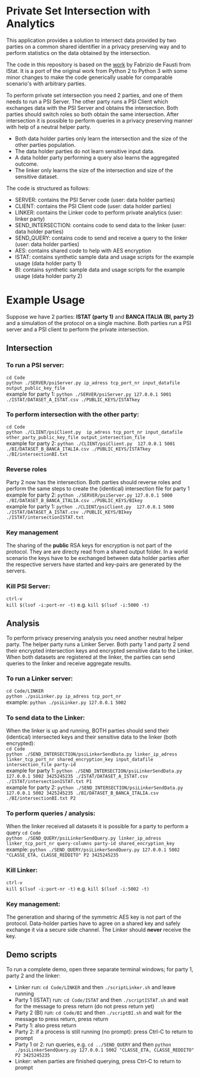 # Private Set Intersection with Analytics

This application provides a solution to intersect data provided by two parties on a common shared identifier in a privacy preserving way and to perform statistics on the data obtained by the intersection.

The code in this repository is based on the [work](https://github.com/istat-methodology/PrivateSetIntersectionWithAnalytics) by Fabrizio de Fausti from IStat. It is a port of the original work from Python 2 to Python 3 with some minor changes to make the code generically usable for comparable scenario's with arbitrary parties.

To perform private set intersection you need 2 parties, and one of them needs to run a PSI Server. The other party runs a PSI Client which exchanges data with the PSI Server and obtains the intersection. Both parties should switch roles so both obtain the same intersection. After intersection it is possible to perform queries in a privacy preserving manner with help of a neutral helper party.

- Both data holder parties only learn the intersection and the size of the other parties population.
- The data holder parties do not learn sensitive input data.
- A data holder party performing a query also learns the aggregated outcome.
- The linker only learns the size of the intersection and size of the sensitive dataset.

The code is structured as follows:
- SERVER: contains the PSI Server code (user: data holder parties)
- CLIENT: contains the PSI Client code (user: data holder parties)
- LINKER: contains the Linker code to perform private analytics (user: linker party)
- SEND_INTERSECTION: contains code to send data to the linker (user: data holder parties)
- SEND_QUERY: contains code to send and receive a query to the linker (user: data holder parties)
- AES: contains shared code to help with AES encryption
- ISTAT: contains synthetic sample data and usage scripts for the example usage (data holder party 1)
- BI: contains synthetic sample data and usage scripts for the example usage (data holder party 2)

# Example Usage
Suppose we have 2 parties: **ISTAT (party 1)** and **BANCA ITALIA (BI, party 2)** and a simulation of the protocol on a single machine. Both parties run a PSI server and a PSI client to perform the private intersection.

## Intersection

### To run a PSI server:
`cd Code`  
`python ./SERVER/psiServer.py ip_adress tcp_port_nr input_datafile output_public_key_file`  
example for party 1: `python ./SERVER/psiServer.py 127.0.0.1 5001 ./ISTAT/DATASET_A_ISTAT.csv ./PUBLIC_KEYS/ISTATkey`

### To perform intersection with the other party:
`cd Code`  
`python ./CLIENT/psiClient.py  ip_adress tcp_port_nr input_datafile other_party_public_key_file output_intersection_file`  
example for party 2: `python ./CLIENT/psiClient.py  127.0.0.1 5001 ./BI/DATASET_B_BANCA_ITALIA.csv ./PUBLIC_KEYS/ISTATkey ./BI/intersectionBI.txt`

### Reverse roles
Party 2 now has the intersection. Both parties should reverse roles and perform the same steps to create the (identical) intersection file for party 1  
example for party 2: `python ./SERVER/psiServer.py 127.0.0.1 5000 ./BI/DATASET_B_BANCA_ITALIA.csv ./PUBLIC_KEYS/BIkey`  
example for party 1: `python ./CLIENT/psiClient.py  127.0.0.1 5000 ./ISTAT/DATASET_A_ISTAT.csv ./PUBLIC_KEYS/BIkey ./ISTAT/intersectionISTAT.txt`

### Key management
The sharing of the **public** RSA keys for encryption is not part of the protocol. They are are directy read from a shared output folder. In a world scenario the keys have to be exchanged between data holder parties after the respective servers have started and key-pairs are generated by the servers.

### Kill PSI Server:
`ctrl-v`  
`kill $(lsof -i:port-nr -t)` e.g. `kill $(lsof -i:5000 -t)`

## Analysis
To perform privacy preserving analysis you need another neutral helper party. The helper party runs a Linker Server. Both party 1 and party 2 send their encrypted intersection keys and encrypted sensitive data to the Linker. When both datasets are registered at the linker, the parties can send queries to the linker and receive aggregate results.

### To run a Linker server:
`cd Code/LINKER`  
`python ./psiLinker.py ip_adress tcp_port_nr`  
example: `python ./psiLinker.py 127.0.0.1 5002`

### To send data to the Linker:
When the linker is up and running, BOTH parties should send their (identical) intersected keys and their sensitive data to the linker (both encrypted):  
`cd Code`  
`python ./SEND_INTERSECTION/psiLinkerSendData.py linker_ip_adress linker_tcp_port_nr shared_encryption_key input_datafile intersection_file party-id`  
example for party 1: `python ./SEND_INTERSECTION/psiLinkerSendData.py 127.0.0.1 5002 3425245235 ./ISTAT/DATASET_A_ISTAT.csv ./ISTAT/intersectionISTAT.txt P1`  
example for party 2: `python ./SEND_INTERSECTION/psiLinkerSendData.py 127.0.0.1 5002 3425245235 ./BI/DATASET_B_BANCA_ITALIA.csv ./BI/intersectionBI.txt P2`

### To perform queries / analysis:
When the linker received all datasets it is possible for a party to perform a query 
`cd Code`   
`python ./SEND_QUERY/psiLinkerSendQuery.py linker_ip_adress linker_tcp_port_nr query-columns party-id shared_encryption_key`  
example: `python ./SEND_QUERY/psiLinkerSendQuery.py 127.0.0.1 5002 "CLASSE_ETA, CLASSE_REDDITO" P2 3425245235`

### Kill Linker:
`ctrl-v`  
`kill $(lsof -i:port-nr -t)` e.g. `kill $(lsof -i:5002 -t)`

### Key management:
The generation and sharing of the symmetric AES key is not part of the protocol. Data-holder parties have to agree on a shared key and safely exchange it via a secure side channel. The Linker should **never** receive the key.

## Demo scripts
To run a complete demo, open three separate terminal windows; for party 1, party 2 and the linker:
- Linker run: `cd Code/LINKER` and then `./scriptLinker.sh` and leave running
- Party 1 (ISTAT) run: `cd Code/ISTAT` and then `./scriptISTAT.sh` and wait for the message to press return (do not press return yet)
- Party 2 (BI) run: `cd Code/BI` and then `./scriptBI.sh` and wait for the message to press return, press return
- Party 1: also press return
- Party 2: if a process is still running (no prompt): press Ctrl-C to return to prompt
- Party 1 or 2: run queries, e.g. `cd ../SEND_QUERY` and then `python ./psiLinkerSendQuery.py 127.0.0.1 5002 "CLASSE_ETA, CLASSE_REDDITO" P2 3425245235`
- Linker: when parties are finished querying, press Ctrl-C to return to prompt








